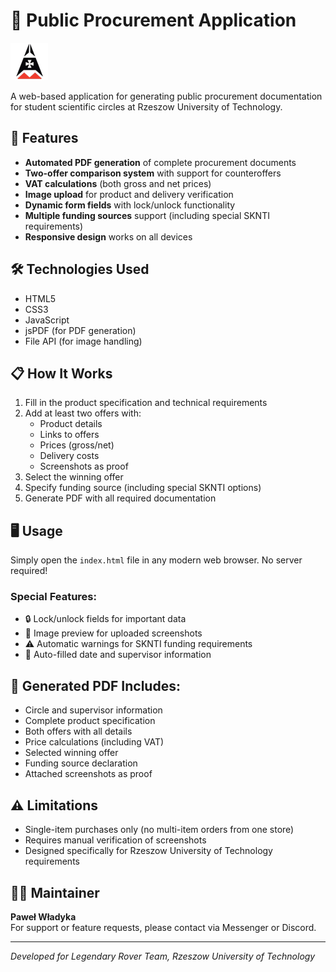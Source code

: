 # 📝 Public Procurement Application

![Legendary Rover Team Logo](logo_legendary.png)

A web-based application for generating public procurement documentation for student scientific circles at Rzeszow University of Technology.

## 🚀 Features

- **Automated PDF generation** of complete procurement documents
- **Two-offer comparison system** with support for counteroffers
- **VAT calculations** (both gross and net prices)
- **Image upload** for product and delivery verification
- **Dynamic form fields** with lock/unlock functionality
- **Multiple funding sources** support (including special SKNTI requirements)
- **Responsive design** works on all devices

## 🛠️ Technologies Used

- HTML5
- CSS3
- JavaScript
- jsPDF (for PDF generation)
- File API (for image handling)

## 📋 How It Works

1. Fill in the product specification and technical requirements
2. Add at least two offers with:
   - Product details
   - Links to offers
   - Prices (gross/net)
   - Delivery costs
   - Screenshots as proof
3. Select the winning offer
4. Specify funding source (including special SKNTI options)
5. Generate PDF with all required documentation

## 🖥️ Usage

Simply open the `index.html` file in any modern web browser. No server required!

### Special Features:
- 🔒 Lock/unlock fields for important data
- 📸 Image preview for uploaded screenshots
- ⚠️ Automatic warnings for SKNTI funding requirements
- 📅 Auto-filled date and supervisor information

## 📄 Generated PDF Includes:
- Circle and supervisor information
- Complete product specification
- Both offers with all details
- Price calculations (including VAT)
- Selected winning offer
- Funding source declaration
- Attached screenshots as proof

## ⚠️ Limitations
- Single-item purchases only (no multi-item orders from one store)
- Requires manual verification of screenshots
- Designed specifically for Rzeszow University of Technology requirements

## 👨‍💻 Maintainer
**Paweł Władyka**  
For support or feature requests, please contact via Messenger or Discord.

---

*Developed for Legendary Rover Team, Rzeszow University of Technology*
